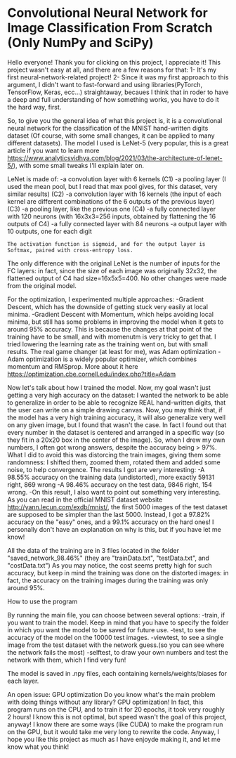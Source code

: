 # Convolutional Neural Network for Image Classification From Scratch (Only NumPy and SciPy)

Hello everyone! Thank you for clicking on this project, I appreciate it!
This project wasn't easy at all, and there are a few reasons for that:
    1- It's my first neural-network-related project!
    2- Since it was my first approach to this argument, I didn't want to fast-forward and using libraries(PyTorch, TensorFlow, Keras, ecc...) straightaway, becaues I think that in roder to have a deep and full understanding of how something works, you have to do it the hard way, first.

So, to give you the general idea of what this project is, it is a convolutional neural network for the classification of the MNIST hand-written digits dataset (Of course, with some small changes, it can be applied to many different datasets).
The model I used is LeNet-5 (very popular, this is a great article if you want to learn more https://www.analyticsvidhya.com/blog/2021/03/the-architecture-of-lenet-5/), with some small tweaks I'll explain later on.

LeNet is made of:
    -a convolution layer with 6 kernels (C1)
    -a pooling layer (I used the mean pool, but I read that max pool gives, for this dataset, very similar results) (C2)
    -a convolution layer with 16 kernels (the input of each kernel are different combinations of the 6 outputs of the previous layer) (C3)
    -a pooling layer, like the previous one (C4)
    -a fully connected layer with 120 neurons (with 16x3x3=256 inputs, obtained by flattening the 16 outputs of C4)
    -a fully connected layer with 84 neurons
    -a output layer with 10 outputs, one for each digit

    The activation function is sigmoid, and for the output layer is Softmax, paired with cross-entropy loss.

The only difference with the original LeNet is the number of inputs for the FC layers: in fact, since the size of each image was originally 32x32, the flattened output of C4 had size=16x5x5=400. No other changes were made from the original model.

For the optimization, I experimented multiple approaches:
    -Gradient Descent, which has the downside of getting stuck very easily at local minima.
    -Gradient Descent with Momentum, which helps avoiding local minima, but still has some problems in improving the model when it gets to around 95% accuracy. This is because the changes at that point of the training have to be small, and with momenutm is very tricky to get that. I tried lowering the learning rate as the training went on, but with small results.
    The real game changer (at least for me), was Adam optimization
    -Adam optimization is a widely popular optimizer, which combines momentum and RMSprop. More about it here https://optimization.cbe.cornell.edu/index.php?title=Adam

Now let's talk about how I trained the model. Now, my goal wasn't just getting a very high accuracy on the dataset: I wanted the network to be able to generalize in order to be able to recognize REAL hand-written digits, that the user can write on a simple drawing canvas.
Now, you may think that, if the model has a very high training accuracy, it will also generalize very well on any given image, but I found that wasn't the case.
In fact I found out that every number in the dataset is centered and arranged in a specific way (so they fit in a 20x20 box in the center of the image). So, when I drew my own numbers, I often got wrong answers, despite the accuracy being > 97%.
What I did to avoid this was distorcing the train images, giving them some randomness: I shifted them, zoomed them, rotated them and added some noise, to help convergence.
The results I got are very interesting: 
    -A 98.55% accuracy on the training data (undistorted), more exactly 59131 right, 869 wrong
    -A 98.46% accuracy on the test data, 9846 right, 154 wrong.
        -On this result, I also want to point out something very interesting. As you can read in the official MNIST dataset website http://yann.lecun.com/exdb/mnist/, the first 5000 images of the test dataset are supposed to be simpler than the last 5000.
        Instead, I got a 97.82% accuracy on the "easy" ones, and a 99.1% accuracy on the hard ones!
        I personally don't have an explanation on why is this, but if you have let me know!

All the data of the training are in 3 files located in the folder "saved_network_98.46%" (they are "trainData.txt", "testData.txt", and "costData.txt")
As you may notice, the cost seems pretty high for such accuracy, but keep in mind the training was done on the distorted images: in fact, the accuracy on the training images during the training was only around 95%.


How to use the program

By running the main file, you can choose between several options:
    -train, if you want to train the model. Keep in mind that you have to specify the folder in which you want the model to be saved for future use.
    -test, to see the accuracy of the model on the 10000 test images.
    -viewtest, to see a single image from the test dataset with the network guess.(so you can see where the network fails the most)
    -selftest, to draw your own numbers and test the network with them, which I find very fun!

The model is saved in .npy files, each containing kernels/weights/biases for each layer.

An open issue: GPU optimization
Do you know what's the main problem with doing things without any library? GPU optimization!
In fact, this program runs on the CPU, and to train it for 20 epochs, it took very roughly 2 hours!
I know this is not optimal, but speed wasn't the goal of this project, anyway!
I know there are some ways (like CUDA) to make the program run on the GPU, but it would take me very long to rewrite the code.
Anyway, I hope you like this project as much as I have enjoyde making it, and let me know what you think!

